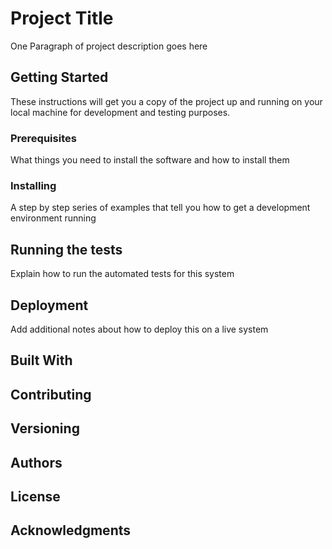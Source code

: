 # Project Title

One Paragraph of project description goes here

## Getting Started

These instructions will get you a copy of the project up and running on your local machine for development and testing purposes.

### Prerequisites

What things you need to install the software and how to install them


### Installing

A step by step series of examples that tell you how to get a development environment running

## Running the tests

Explain how to run the automated tests for this system

## Deployment

Add additional notes about how to deploy this on a live system

## Built With



## Contributing


## Versioning


## Authors


## License


## Acknowledgments
